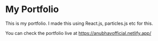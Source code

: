 # My Portfolio 
This is my portfolio. I made this using React.js, particles.js etc for this.

You can check the portfolio live at https://anubhavofficial.netlify.app/

